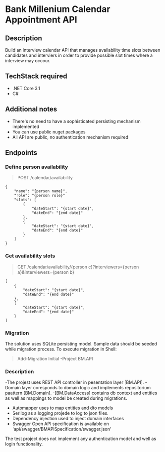 # Bank Millenium Calendar Appointment API

## Description
Build an interview calendar API that manages availability time slots between candidates and interviers in order to provide possible slot times where a interview may occour.

## TechStack required
- .NET Core 3.1 
- C#

## Additional notes
- There's no need to have a sophisticated persisting mechanism implemented
- You can use public nuget packages
- All API are public, no authentication mechanism required

## Endpoints

### Define person availability

> POST /calendar/availability
```
{
    "name": "{person name}",
    "role": "{person role}"
    "slots": [
        {
            "dateStart": "{start date}",
            "dateEnd": "{end date}"
        },
        {
            "dateStart": "{start date}",
            "dateEnd": "{end date}"
        }
    ]
}
```

### Get availability slots

> GET /calendar/availability/{person c}?interviewers={person a}&interviewers={person b}
```
[
    {
        "dateStart": "{start date}",
        "dateEnd": "{end date}"
    },
    {
        "dateStart": "{start date}",
        "dateEnd": "{end date}"
    }
]
```


### Migration
The solution uses SQLite persisting model. Sample data should be seeded while migration process. 
To execute migration in Shell: 
> Add-Migration Initial -Project BM.API



### Description
-The projest uses REST API controller in pesentation layer [BM.API].
-Domain layer coresponds to domain logic and implements repositorium paattern [BM.Domain].
-[BM.DataAccess] contains db context and entities as well as mappings to model be created during migrations.
- Automapper uses to map entities and dto models 
- Serilog as a logging projede to log to json files.
- Dependency injection used to inject domain interfaces
- Swagger Open API specification is available on 'api/swagger/BMAPISpecification/swagger.json'
  
The test project does not implement any authentication model and well as login functionality.
